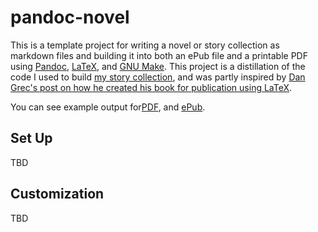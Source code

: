pandoc-novel
=============

This is a template project for writing a novel or story collection as markdown files and building it into both an ePub file and a printable PDF using [Pandoc](https://pandoc.org), [LaTeX](https://www.latex-project.org/get/), and [GNU Make](https://www.gnu.org/software/make/).   This project is a distillation of the code I used to build [my story collection](https://jp-fosterson.medium.com/the-plunge-pool-stories-by-me-8b0c5570df37), and was partly inspired by [Dan Grec's post on how he created his book for publication using LaTeX](http://theroadchoseme.com/how-i-self-published-a-professional-paperback-and-ebook-using-latex-and-pandoc).

You can see example output for[PDF](doc/example.pdf), and [ePub](doc/example.epub).

Set Up
-------

TBD

Customization
-------------

TBD


